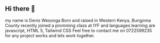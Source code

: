 ## Hi there 👋
my name is Denis Wesonga
Born and raised in Western Kenya, Bungoma County
recently joined a promming class at IYF and languages learning are javascript, HTML 5, Tailwind CSS
Feel free to contact me on 0722599235 for any project works and lets work together.

<!--
**DIWESU/DIWESU** is a ✨ _special_ ✨ repository because its `README.md` (this file) appears on your GitHub profile.

Here are some ideas to get you started:

- 🔭 I’m currently working on ...
- 🌱 I’m currently learning ...
- 👯 I’m looking to collaborate on ...
- 🤔 I’m looking for help with ...
- 💬 Ask me about ...
- 📫 How to reach me: ...
- 😄 Pronouns: ...
- ⚡ Fun fact: ...
-->
